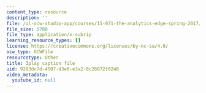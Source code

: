 ```yaml
---
content_type: resource
description: ''
file: /ol-ocw-studio-app/courses/15-071-the-analytics-edge-spring-2017/9203dc7d4507d3e8e3a28c28072f0248_8ryWylXv0WE.srt
file_size: 5780
file_type: application/x-subrip
learning_resource_types: []
license: https://creativecommons.org/licenses/by-nc-sa/4.0/
ocw_type: OCWFile
resourcetype: Other
title: 3play caption file
uid: 9203dc7d-4507-d3e8-e3a2-8c28072f0248
video_metadata:
  youtube_id: null
---
```

